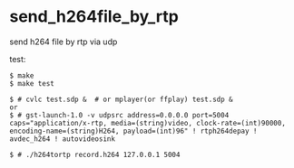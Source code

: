 send_h264file_by_rtp
====================

send h264 file by rtp via udp

test:

```console
$ make
$ make test

$ # cvlc test.sdp &  # or mplayer(or ffplay) test.sdp &
or
$ # gst-launch-1.0 -v udpsrc address=0.0.0.0 port=5004 caps="application/x-rtp, media=(string)video, clock-rate=(int)90000, encoding-name=(string)H264, payload=(int)96" ! rtph264depay ! avdec_h264 ! autovideosink

$ # ./h264tortp record.h264 127.0.0.1 5004
```

